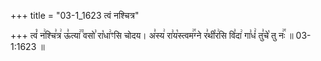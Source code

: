 +++
title = "03-1_1623 त्वं नश्चित्र"

+++
त्वं꣡ न꣢श्चि꣣त्र꣢ ऊ꣣त्या꣢꣫ वसो꣣ रा꣡धा꣢ꣳसि चोदय। अ꣣स्य꣢ रा꣣य꣡स्त्वम꣢꣯ग्ने र꣣थी꣡र꣢सि वि꣣दा꣢ गा꣣धं꣢ तु꣣चे꣡ तु नः꣢꣯ ॥ 03-1:1623 ॥